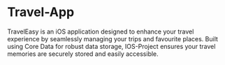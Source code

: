 # Travel-App
TravelEasy is an iOS application designed to enhance your travel experience by seamlessly managing your trips and favourite places. Built using Core Data for robust data storage, IOS-Project ensures your travel memories are securely stored and easily accessible.
